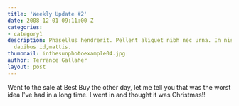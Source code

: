 ```yaml
---
title: 'Weekly Update #2'
date: 2008-12-01 09:11:00 Z
categories:
- category1
description: Phasellus hendrerit. Pellent aliquet nibh nec urna. In nis aliquet vel,
  dapibus id,mattis.
thumbnail: inthesunphotoexample04.jpg
author: Terrance Gallaher
layout: post
---
```


Went to the sale at Best Buy the other day, let me tell you that was the worst idea I've had in a long time. I went in and thought it was Christmas!!